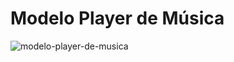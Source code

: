 # Modelo Player de Música

![modelo-player-de-musica](https://user-images.githubusercontent.com/91161589/212496323-8ab4f145-3fa1-4e36-b00e-ed5638bf7f65.png)
